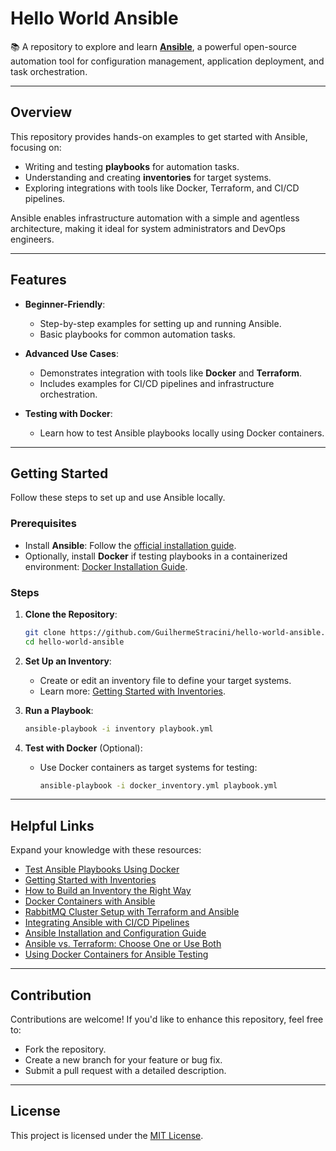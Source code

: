 # Hello World Ansible

📚 A repository to explore and learn **[Ansible](https://www.ansible.com/)**, a powerful open-source automation tool for configuration management, application deployment, and task orchestration.

---

## Overview

This repository provides hands-on examples to get started with Ansible, focusing on:

- Writing and testing **playbooks** for automation tasks.
- Understanding and creating **inventories** for target systems.
- Exploring integrations with tools like Docker, Terraform, and CI/CD pipelines.

Ansible enables infrastructure automation with a simple and agentless architecture, making it ideal for system administrators and DevOps engineers.

---

## Features

- **Beginner-Friendly**:
  - Step-by-step examples for setting up and running Ansible.
  - Basic playbooks for common automation tasks.

- **Advanced Use Cases**:
  - Demonstrates integration with tools like **Docker** and **Terraform**.
  - Includes examples for CI/CD pipelines and infrastructure orchestration.

- **Testing with Docker**:
  - Learn how to test Ansible playbooks locally using Docker containers.

---

## Getting Started

Follow these steps to set up and use Ansible locally.

### Prerequisites

- Install **Ansible**: Follow the [official installation guide](https://docs.ansible.com/ansible/latest/installation_guide/index.html).
- Optionally, install **Docker** if testing playbooks in a containerized environment: [Docker Installation Guide](https://docs.docker.com/get-docker/).

### Steps

1. **Clone the Repository**:
   ```bash
   git clone https://github.com/GuilhermeStracini/hello-world-ansible.git
   cd hello-world-ansible
   ```

2. **Set Up an Inventory**:
   - Create or edit an inventory file to define your target systems.
   - Learn more: [Getting Started with Inventories](https://docs.ansible.com/ansible/latest/getting_started/get_started_inventory.html).

3. **Run a Playbook**:
   ```bash
   ansible-playbook -i inventory playbook.yml
   ```

4. **Test with Docker** (Optional):
   - Use Docker containers as target systems for testing:
     ```bash
     ansible-playbook -i docker_inventory.yml playbook.yml
     ```

---

## Helpful Links

Expand your knowledge with these resources:

- [Test Ansible Playbooks Using Docker](https://dev.to/pencillr/test-ansible-playbooks-using-docker-ci0)
- [Getting Started with Inventories](https://docs.ansible.com/ansible/latest/getting_started/get_started_inventory.html)
- [How to Build an Inventory the Right Way](https://lovethepenguin.com/ansible-how-to-build-an-inventory-the-right-way-ad62309e96cf)
- [Docker Containers with Ansible](https://medium.com/@Oskarr3/docker-containers-with-ansible-89e98dacd1e2)
- [RabbitMQ Cluster Setup with Terraform and Ansible](https://medium.com/@ratulbasak93/rabbitmq-cluster-setup-using-terraform-and-ansible-in-aws-fbd72f386b66)
- [Integrating Ansible with CI/CD Pipelines](https://medium.com/@vinoji2005/day-26-integrating-ansible-with-ci-cd-pipelines-284637f83ba2)
- [Ansible Installation and Configuration Guide](https://medium.com/cloud-native-daily/ansible-installation-and-configuration-guide-checks-disk-space-on-remote-servers-and-deletes-4b3292d4f52b)
- [Ansible vs. Terraform: Choose One or Use Both](https://medium.com/env0/ansible-vs-terraform-choose-one-or-use-both-1efd1d6c7fb1)
- [Using Docker Containers for Ansible Testing](https://www.dbi-services.com/blog/using-docker-containers-for-ansible-testing/)

---

## Contribution

Contributions are welcome! If you'd like to enhance this repository, feel free to:
- Fork the repository.
- Create a new branch for your feature or bug fix.
- Submit a pull request with a detailed description.

---

## License

This project is licensed under the [MIT License](LICENSE).
